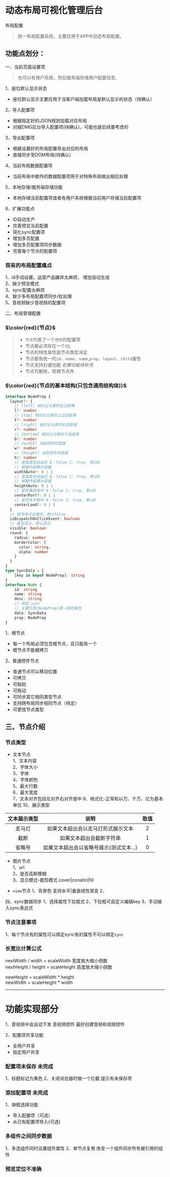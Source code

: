 # 动态布局可视化管理后台
布局配置


> 统一布局配置系统，主要应用于APP中动态布局配置。  

## 功能点划分：  
一、当前页面设置项  
> 也可以有用户系统，然后服务端存储用户配置信息.  


1、座位默认显示状态  
- 座位默认显示主要应用于当客户端加载布局是默认显示的状态（待确认）  

2、导入配置项  
- 根据指定好的JSON规则加载对应布局  
- 对接DMG后台导入配置项(待确认)，可能也是后续要考虑的  

3、导出配置项  
- 根据设置好的布局配置导出对应的布局  
- 直接同步至DOM布局(待确认)  

4、当前布局数据配置项  
- 当前布局中额外的数据配置项用于对特殊布局做出相应处理

5、本地存储/服务端存储功能  
- 本地存储当前配置项或者有用户系统根据当前用户存储当前配置项

6、扩展功能点  
- ID自动生产
- 完善预览当前配置
- 简化sync配置项
- 增加多页配置
- 增加多页配置项同步数据
- 完善每个节点的配置项

### 现有的布局配置痛点  
1、id手动设置，运营产品嫌弃太麻烦， 增加自动生成  
2、缺少预览模式  
3、sync配置太麻烦  
4、缺少多布局配置项同步/批处理  
5、音视频缺少音视频的配置项  

二、布局管理配置

### $\color{red}{节点}$
> - `节点`代表了一个`控件`的配置项
> - 节点都必须存在一个`ID`,
> - 节点的特性属性由节点类型决定
> - 节点都有统一的`id`、`name`、`name`,`prop`、`layout`、`child`属性
> - 节点支持右键功能 *右键功能待补充*
> - 节点可删除，除根节点外


### $\color{red}{节点的基本结构(只包含通用结构体)}$
```ts
interface NodeProp {
  layout?: {
    // [left] 相对父元素的左边距离
    l?: number
    // [top] 相对父元素的上边边距离
    t?: number
    // [right] 相对父元素的右边距离
    r?: number
    // [bottom] 相对父元素的下边距离
    b?: number
    // [width] 当前控件的宽度
    w?: number
    // [height] 当前控件的高度
    h?: number
    // 宽度是否自适应 0：false 1: true, 默认0
    // 根据内容撑大容器
    widthAuto?: 0 | 1
    // 高度是否自适应 0：false 1: true, 默认0
    // 根据内容撑大容器
    heightAuto: 0 | 1
    // 是否垂直居中 0：false 1: true, 默认0
    centerPort?: 0 | 1
    // 是否水平居中 0：false 1: true, 默认0
    centerLand?: 0 | 1
  }
  // 是否有点击事件，默认false
  isDispatchOnClickEvent: boolean
  // 是否显示，默认显示
  visible: boolean
  round: {
    radius: number
    borderColor: {
      color: string,
      alpha: number
    }
  }
}
type SyncData = {
	[key in keyof NodeProp]: string
}
interface Node {
	id: string
	name: string
	desc: string
	// 绑定`sync`
	// 主要包含[NodeProp]第一层的属性	
	data: SyncData
	prop: NodeProp
}

```

1、根节点
- 每一个布局必须包含根节点，且只能有一个  
- 根节点不能被拷贝  

2、普通控件节点  
- 普通节点可以移动位置  
- 可拷贝  
- 可粘贴  
- 可拖动  
- 可同步其它相同类型节点  
- 支持跨布局同步相同节点（待定）
- 可更改节点类型

## 三、节点介绍

### 节点类型

- 文本节点  
1、文本内容  
2、字体大小  
3、字体  
4、字体颜色  
5、最大行数  
6、最大宽度  
7、文本对齐包括左对齐右对齐居中
8、格式化-正常和以万、千万、亿为基本单位
10、展示类型  

|文本展示类型|说明|取值|
|:--:|:--:|:--:|
|走马灯|如果文本超出会以走马灯形式展示文本|2|
|截断|如果文本超出会截断字符串|1|
|省略号|如果文本超出会以省略号展示(测试文本...)|0|

- 图片节点  
1、url  
2、是否高斯模糊  
3、显示模式-裁剪模式 cover|conatin|fill  

- `view`节点
1、背景色  支持水平|垂直线性渐变
2、




四、sync数据同步
1、选择属性下拉框式
2、下拉框可自定义编辑key
3、手动输入sync表达式



###  节点注意事项
1、每个节点有的属性可以绑定sync有的属性不可以绑定`sync`


### 长宽比计算公式

nextWidth / width = scaleWidth 宽度放大缩小倍数  
nextHeight / height = scaleHeight 高度放大缩小倍数  

newHeight = scaleWidth * height  
newWidth = scaleHeight * width  



-----------------------------------
# 功能实现部分


1、音视频中会自动下发 音视频控件  最好创建音频和视频控件

2、配置项共享功能   
- 全用户共享  
- 指定用户共享  


### 配置项未保存 未完成

1、标题标记为黄色
2、关闭浏览器时做一个拦截 提示有未保存项


### 添加配置项 未完成
1、弹框选择功能
 - 导入配置项（可选）
 - 从已有配置项导入(可选)




 ### 多组件之间同步数据
 1、多选组件同时设置组件属性
 2、单节点复用  改变一个组件同步所有被引用的组件


 ### 预览定位不准确


 



